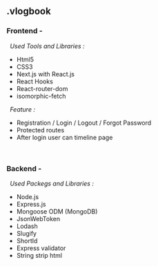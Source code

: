 ## .vlogbook

### Frontend -

&nbsp;
_*Used Tools and Libraries :*_
* Html5
* CSS3
* Next.js with React.js
* React Hooks
* React-router-dom
* isomorphic-fetch

&nbsp;
_*Feature :*_
* Registration / Login / Logout / Forgot Password
* Protected routes
* After login user can timeline page

&nbsp;&nbsp;

### Backend -
  
&nbsp;
_*Used Packegs and Libraries :*_
* Node.js
* Express.js
* Mongoose ODM (MongoDB)
* JsonWebToken
* Lodash
* Slugify
* ShortId
* Express validator
* String strip html
